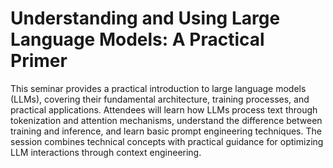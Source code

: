 Understanding and Using Large Language Models: A Practical Primer
================================================================

This seminar provides a practical introduction to large language models
(LLMs), covering their fundamental architecture, training processes, and
practical applications. Attendees will learn how LLMs process text through
tokenization and attention mechanisms, understand the difference between
training and inference, and learn basic prompt engineering techniques. The
session combines technical concepts with practical guidance for optimizing LLM
interactions through context engineering.
